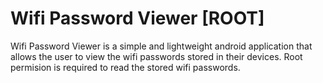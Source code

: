 # Wifi Password Viewer [ROOT]

Wifi Password Viewer is a simple and lightweight android application that allows the user to view the wifi passwords stored in their devices. Root permision is required to read the stored wifi passwords.